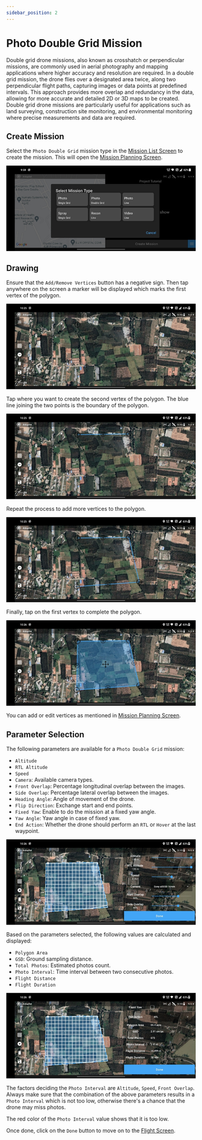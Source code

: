 ```yaml
---
sidebar_position: 2
---
```


# Photo Double Grid Mission

Double grid drone missions, also known as crosshatch or perpendicular missions, are commonly used in aerial photography
and mapping applications where higher accuracy and resolution are required. In a double grid mission, the drone flies
over a designated area twice, along two perpendicular flight paths, capturing images or data points at predefined
intervals. This approach provides more overlap and redundancy in the data, allowing for more accurate and detailed 2D or
3D maps to be created. Double grid drone missions are particularly useful for applications such as land surveying,
construction site monitoring, and environmental monitoring where precise measurements and data are required.

## Create Mission

Select the `Photo Double Grid` mission type in the [Mission List Screen](/launchpad/overview/mission-list-screen.md) to
create the mission. This will open the [Mission Planning Screen](/launchpad/overview/mission-planning-screen.md).

![Create](./img/photo-double-grid-create.jpg)

## Drawing

Ensure that the `Add/Remove Vertices` button has a negative sign. Then tap anywhere on the screen a marker will be
displayed which marks the first vertex of the polygon.

![Polygon 1](./img/photo-double-grid-polygon-1.jpg)

Tap where you want to create the second vertex of the polygon. The blue line joining the two points is the boundary of
the polygon.

![Polygon 2](./img/photo-double-grid-polygon-2.jpg)

Repeat the process to add more vertices to the polygon.

![Polygon 3](./img/photo-double-grid-polygon-3.jpg)

Finally, tap on the first vertex to complete the polygon.

![Polygon 4](./img/photo-double-grid-polygon-4.jpg)

You can add or edit vertices as mentioned in [Mission Planning Screen](/launchpad/overview/mission-list-screen.md).

## Parameter Selection

The following parameters are available for a `Photo Double Grid` mission:

- `Altitude`
- `RTL Altitude`
- `Speed`
- `Camera`: Available camera types.
- `Front Overlap`: Percentage longitudinal overlap between the images.
- `Side Overlap`: Percentage lateral overlap between the images.
- `Heading Angle`: Angle of movement of the drone.
- `Flip Direction`: Exchange start and end points.
- `Fixed Yaw`: Enable to do the mission at a fixed yaw angle.
- `Yaw Angle`: Yaw angle in case of fixed yaw.
- `End Action`: Whether the drone should perform an `RTL` or `Hover` at the last waypoint.

![Parameters](./img/photo-double-grid-params.jpg)

Based on the parameters selected, the following values are calculated and displayed:

- `Polygon Area`
- `GSD`: Ground sampling distance.
- `Total Photos`: Estimated photos count.
- `Photo Interval`: Time interval between two consecutive photos.
- `Flight Distance`
- `Flight Duration`

![Data](./img/photo-double-grid-data.jpg)

The factors deciding the `Photo Interval` are `Altitude`, `Speed`, `Front Overlap`. Always make sure that the
combination of the above parameters results in a `Photo Interval` which is not too low, otherwise there's a chance that
the drone may miss photos.

The red color of the `Photo Interval` value shows that it is too low.

Once done, click on the `Done` button to move on to the [Flight Screen](/launchpad/overview/flight-screen.md).
